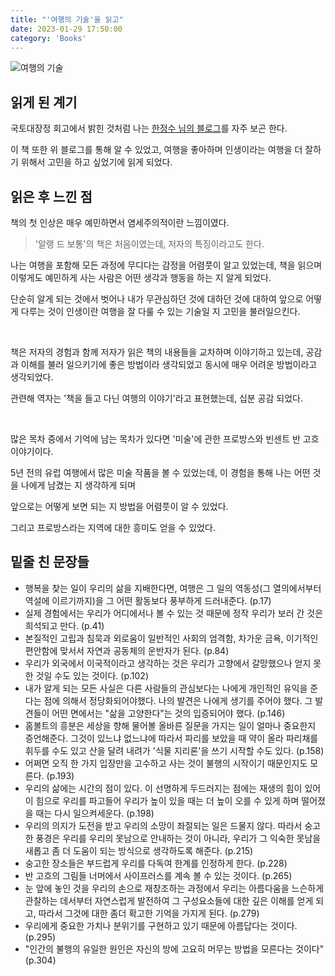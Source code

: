 ```yaml
---
title: "'여행의 기술'을 읽고"
date: 2023-01-29 17:50:00
category: 'Books'
---
```


![여행의 기술](https://user-images.githubusercontent.com/26461307/215312915-e9cac57e-f18f-4f8c-aca0-3719330617db.jpeg)

## 읽게 된 계기

국토대장정 회고에서 밝힌 것처럼 나는 [한정수 님의 블로그](https://ryan-han.com/)를 자주 보곤 한다.

이 책 또한 위 블로그를 통해 알 수 있었고, 여행을 좋아하며 인생이라는 여행을 더 잘하기 위해서 고민을 하고 싶었기에 읽게 되었다.

## 읽은 후 느낀 점

책의 첫 인상은 매우 예민하면서 염세주의적이란 느낌이였다.

> '알랭 드 보통'의 책은 처음이였는데, 저자의 특징이라고도 한다.

나는 여행을 포함해 모든 과정에 무디다는 감정을 어렴풋이 알고 있었는데, 책을 읽으며 이렇게도 예민하게 사는 사람은 어떤 생각과 행동을 하는 지 알게 되었다.

단순히 알게 되는 것에서 벗어나 내가 무관심하던 것에 대하던 것에 대하여 앞으로 어떻게 다루는 것이 인생이란 여행을 잘 다룰 수 있는 기술일 지 고민을 불러일으킨다.

<br />

책은 저자의 경험과 함께 저자가 읽은 책의 내용들을 교차하며 이야기하고 있는데, 공감과 이해를 불러 일으키기에 좋은 방법이라 생각되었고 동시에 매우 어려운 방법이라고 생각되었다.

관련해 역자는 '책을 들고 다닌 여행의 이야기'라고 표현했는데, 십분 공감 되었다.

<br />

많은 목차 중에서 기억에 남는 목차가 있다면 '미술'에 관한 프로방스와 빈센트 반 고흐 이야기이다.

5년 전의 유럽 여행에서 많은 미술 작품을 볼 수 있었는데, 이 경험을 통해 나는 어떤 것을 나에게 남겼는 지 생각하게 되며

앞으로는 어떻게 보면 되는 지 방법을 어렴풋이 알 수 있었다.

그리고 프로방스라는 지역에 대한 흥미도 얻을 수 있었다.

## 밑줄 친 문장들

- 행복을 찾는 일이 우리의 삶을 지배한다면, 여행은 그 일의 역동성(그 열의에서부터 역설에 이르기까지)을 그 어떤 활동보다 풍부하게 드러내준다. (p.17)
- 실제 경험에서는 우리가 어디에서나 볼 수 있는 것 때문에 정작 우리가 보러 간 것은 희석되고 만다. (p.41)
- 본질적인 고립과 침묵과 외로움이 일반적인 사회의 엄격함, 차가운 금욕, 이기적인 편안함에 맞서서 자연과 공동체의 운반자가 된다. (p.84)
- 우리가 외국에서 이국적이라고 생각하는 것은 우리가 고향에서 갈망했으나 얻지 못한 것일 수도 있는 것이다. (p.102)
- 내가 알게 되는 모든 사실은 다른 사람들의 관심보다는 나에게 개인적인 유익을 준다는 점에 의해서 정당화되어야했다. 나의 발견은 나에게 생기를 주어야 했다. 그 발견들이 어떤 면에서는 "삶을 고양한다"는 것의 입증되어야 했다. (p.146)
- 홈볼트의 흥분은 세상을 향해 물어볼 올바른 질문을 가지는 일이 얼마나 중요한지 증언해준다. 그것이 있느냐 없느냐에 따라서 파리를 보았을 때 약이 올라 파리채를 휘두를 수도 있고 산을 달려 내려가 '식물 지리론'을 쓰기 시작할 수도 있다. (p.158)
- 어쩌면 오직 한 가지 입장만을 고수하고 사는 것이 불행의 시작이기 때문인지도 모른다. (p.193)
- 우리의 삶에는 시간의 점이 있다. 이 선명하게 두드러지는 점에는 재생의 힘이 있어 이 힘으로 우리를 파고들어 우리가 높이 있을 때는 더 높이 오를 수 있게 하며 떨어졌을 때는 다시 일으켜세운다. (p.198)
- 우리의 의지가 도전을 받고 우리의 소망이 좌절되는 일은 드물지 않다. 따라서 숭고한 풍경은 우리를 우리의 못남으로 안내하는 것이 아니라, 우리가 그 익숙한 못남을 새롭고 좀 더 도움이 되는 방식으로 생각하도록 해준다. (p.215)
- 숭고한 장소들은 부드럽게 우리를 다독여 한계를 인정하게 한다. (p.228)
- 반 고흐의 그림들 너머에서 사이프러스를 계속 볼 수 있는 것이다. (p.265)
- 눈 앞에 놓인 것을 우리의 손으로 재창조하는 과정에서 우리는 아름다움을 느슨하게 관찰하는 데서부터 자연스럽게 발전하여 그 구성요소들에 대한 깊은 이해를 얻게 되고, 따라서 그것에 대한 좀더 확고한 기억을 가지게 된다. (p.279)
- 우리에게 중요한 가치나 분위기를 구현하고 있기 때문에 아름답다는 것이다. (p.295)
- "인간의 불행의 유일한 원인은 자신의 방에 고요히 머무는 방법을 모른다는 것이다" (p.304)

